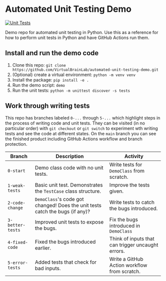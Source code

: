 # Automated Unit Testing Demo

[![Unit Tests](https://github.com/VirtualBrainLab/automated-unit-testing-demo/actions/workflows/test.yml/badge.svg)](https://github.com/VirtualBrainLab/automated-unit-testing-demo/actions/workflows/test.yml)

Demo repo for automated unit testing in Python. Use this as a reference for how to perform unit tests in Python and have
GitHub Actions run them.

## Install and run the demo code

1. Clone this repo: `git clone https://github.com/VirtualBrainLab/automated-unit-testing-demo.git`
2. (Optional) create a virtual environment: `python -m venv venv`
3. Install the package: `pip install -e .`
4. Run the demo script: `demo`
5. Run the unit tests: `python -m unittest discover -s tests`

## Work through writing tests

This repo has branches labeled `0-...` through `5-...` which highlight steps in the process of writing code and unit
tests. They can be visited (in no particular order) with `git checkout` or `git switch` to experiment wth writing tests
and see the code at different states. On the `main` branch you can see the finished product including GitHub Actions
workflow and branch protection.

| Branch           | Description                                                                  | Activity                                          |
|------------------|------------------------------------------------------------------------------|---------------------------------------------------|
| `0-start`        | Demo class code with no unit tests.                                          | Write tests for `DemoClass` from scratch.         |
| `1-weak-tests`   | Basic unit test. Demonstrates the `TestCase` class structure.                | Improve the tests given.                          |
| `2-code-change`  | `DemoClass`'s code got changed! Does the unit tests catch the bugs (if any)? | Write tests to catch the bugs introduced.         |
| `3-better-tests` | Improved unit tests to expose the bugs.                                      | Fix the bugs introduced in `DemoClass`            |
| `4-fixed-code`   | Fixed the bugs introduced earlier.                                           | Think of inputs that can trigger uncaught errors. |
| `5-error-tests`  | Added tests that check for bad inputs.                                       | Write a GitHub Action workflow from scratch.      |